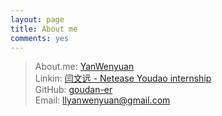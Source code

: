 ```yaml
---
layout: page
title: About me
comments: yes
---
```


>About.me:  [YanWenyuan](https://about.me/yanwenyuan)  
>Linkin:   [闫文远 - Netease Youdao internship](https://cn.linkedin.com/pub/文远-闫/a6/912/62)    
>GitHub:  [goudan-er](https://github.com/goudan-er)  
>Email:  <a href="mailto:llyanwenyuan@gmail.com">llyanwenyuan@gmail.com</a>
